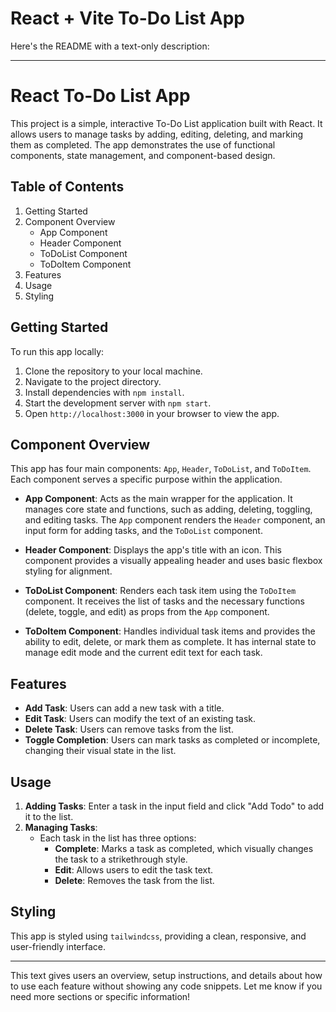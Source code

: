 # React + Vite To-Do List App

Here's the README with a text-only description:

---

# React To-Do List App

This project is a simple, interactive To-Do List application built with React. It allows users to manage tasks by adding, editing, deleting, and marking them as completed. The app demonstrates the use of functional components, state management, and component-based design.

## Table of Contents
1. Getting Started
2. Component Overview
   - App Component
   - Header Component
   - ToDoList Component
   - ToDoItem Component
3. Features
4. Usage
5. Styling

## Getting Started

To run this app locally:

1. Clone the repository to your local machine.
2. Navigate to the project directory.
3. Install dependencies with `npm install`.
4. Start the development server with `npm start`.
5. Open `http://localhost:3000` in your browser to view the app.

## Component Overview

This app has four main components: `App`, `Header`, `ToDoList`, and `ToDoItem`. Each component serves a specific purpose within the application.

- **App Component**: Acts as the main wrapper for the application. It manages core state and functions, such as adding, deleting, toggling, and editing tasks. The `App` component renders the `Header` component, an input form for adding tasks, and the `ToDoList` component.

- **Header Component**: Displays the app's title with an icon. This component provides a visually appealing header and uses basic flexbox styling for alignment.

- **ToDoList Component**: Renders each task item using the `ToDoItem` component. It receives the list of tasks and the necessary functions (delete, toggle, and edit) as props from the `App` component.

- **ToDoItem Component**: Handles individual task items and provides the ability to edit, delete, or mark them as complete. It has internal state to manage edit mode and the current edit text for each task.

## Features

- **Add Task**: Users can add a new task with a title.
- **Edit Task**: Users can modify the text of an existing task.
- **Delete Task**: Users can remove tasks from the list.
- **Toggle Completion**: Users can mark tasks as completed or incomplete, changing their visual state in the list.

## Usage

1. **Adding Tasks**: Enter a task in the input field and click "Add Todo" to add it to the list.
2. **Managing Tasks**:
   - Each task in the list has three options:
     - **Complete**: Marks a task as completed, which visually changes the task to a strikethrough style.
     - **Edit**: Allows users to edit the task text.
     - **Delete**: Removes the task from the list.

## Styling

This app is styled using `tailwindcss`, providing a clean, responsive, and user-friendly interface. 

--- 

This text gives users an overview, setup instructions, and details about how to use each feature without showing any code snippets. Let me know if you need more sections or specific information!
